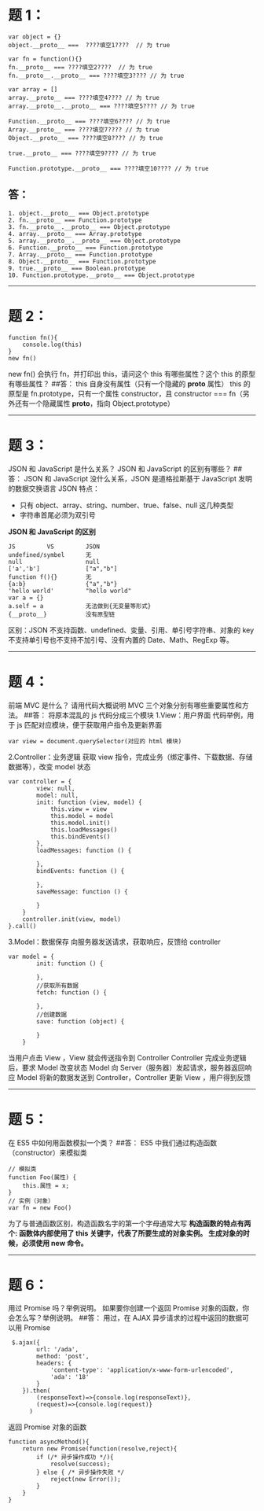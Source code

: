 # 题 1：

```
var object = {}
object.__proto__ ===  ????填空1????  // 为 true

var fn = function(){}
fn.__proto__ === ????填空2????  // 为 true
fn.__proto__.__proto__ === ????填空3???? // 为 true

var array = []
array.__proto__ === ????填空4???? // 为 true
array.__proto__.__proto__ === ????填空5???? // 为 true

Function.__proto__ === ????填空6???? // 为 true
Array.__proto__ === ????填空7???? // 为 true
Object.__proto__ === ????填空8???? // 为 true

true.__proto__ === ????填空9???? // 为 true

Function.prototype.__proto__ === ????填空10???? // 为 true
```

## 答：

```
1. object.__proto__ === Object.prototype
2. fn.__proto__ === Function.prototype
3. fn.__proto__.__proto__ === Object.prototype
4. array.__proto__ === Array.prototype
5. array.__proto__.__proto__ === Object.prototype
6. Function.__proto__ === Function.prototype
7. Array.__proto__ === Function.prototype
8. Object.__proto__ === Function.prototype
9. true.__proto__ === Boolean.prototype
10. Function.prototype.__proto__ === Object.prototype
```

---

# 题 2：

```
function fn(){
    console.log(this)
}
new fn()
```

new fn() 会执行 fn，并打印出 this，请问这个 this 有哪些属性？这个 this 的原型有哪些属性？ ##答：
this 自身没有属性（只有一个隐藏的 **proto** 属性）
this 的原型是 fn.prototype，只有一个属性 constructor，且 constructor === fn（另外还有一个隐藏属性 **proto**，指向 Object.prototype）

---

# 题 3：

JSON 和 JavaScript 是什么关系？
JSON 和 JavaScript 的区别有哪些？ ##答：
JSON 和 JavaScript 没什么关系，JSON 是道格拉斯基于 JavaScript 发明的数据交换语言
JSON 特点：

- 只有 object、array、string、number、true、false、null 这几种类型
- 字符串首尾必须为双引号

**JSON 和 JavaScript 的区别**

```
JS         VS         JSON
undefined/symbel      无
null                  null
['a','b']             ["a","b"]
function f(){}        无
{a:b}                 {"a","b"}
'hello world'         "hello world"
var a = {}
a.self = a            无法做到{无变量等形式}
{__proto__}           没有原型链
```

区别：JSON 不支持函数、undefined、变量、引用、单引号字符串、对象的 key 不支持单引号也不支持不加引号、没有内置的 Date、Math、RegExp 等。

---

# 题 4：

前端 MVC 是什么？
请用代码大概说明 MVC 三个对象分别有哪些重要属性和方法。 ##答：
将原本混乱的 js 代码分成三个模块
1.View：用户界面
代码举例，用于 js 匹配对应模块，便于获取用户指令及更新界面

```
var view = document.querySelector(对应的 html 模块)
```

2.Controller：业务逻辑
获取 view 指令，完成业务（绑定事件、下载数据、存储数据等），改变 model 状态

```
var controller = {
        view: null,
        model: null,
        init: function (view, model) {
            this.view = view
            this.model = model
            this.model.init()
            this.loadMessages()
            this.bindEvents()
        },
        loadMessages: function () {

        },
        bindEvents: function () {

        },
        saveMessage: function () {

        }
    }
    controller.init(view, model)
}.call()
```

3.Model：数据保存
向服务器发送请求，获取响应，反馈给 controller

```
var model = {
        init: function () {

        },
        //获取所有数据
        fetch: function () {

        },
        //创建数据
        save: function (object) {

        }
    }
```

当用户点击 View ，View 就会传送指令到 Controller
Controller 完成业务逻辑后，要求 Model 改变状态
Model 向 Server（服务器）发起请求，服务器返回响应
Model 将新的数据发送到 Controller，Controller 更新 View ，用户得到反馈

---

# 题 5：

在 ES5 中如何用函数模拟一个类？ ##答：
ES5 中我们通过构造函数（constructor）来模拟类

```
// 模拟类
function Foo(属性) {
    this.属性 = x;
}
// 实例（对象）
var fn = new Foo()
```

为了与普通函数区别，构造函数名字的第一个字母通常大写
**构造函数的特点有两个:
函数体内部使用了 this 关键字，代表了所要生成的对象实例。
生成对象的时候，必须使用 new 命令。**

---

# 题 6：

用过 Promise 吗？举例说明。
如果要你创建一个返回 Promise 对象的函数，你会怎么写？举例说明。 ##答：
用过，在 AJAX 异步请求的过程中返回的数据可以用 Promise

```
 $.ajax({
        url: '/ada',
        method: 'post',
        headers: {
            'content-type': 'application/x-www-form-urlencoded',
            'ada': '18'
        }
    }).then(
        (responseText)=>{console.log(responseText)},
        (request)=>{console.log(request)}
      )
```

返回 Promise 对象的函数

```
function asyncMethod(){
    return new Promise(function(resolve,reject){
        if (/* 异步操作成功 */){
            resolve(success);
        } else { /* 异步操作失败 */
            reject(new Error());
        }
    }
}
```
